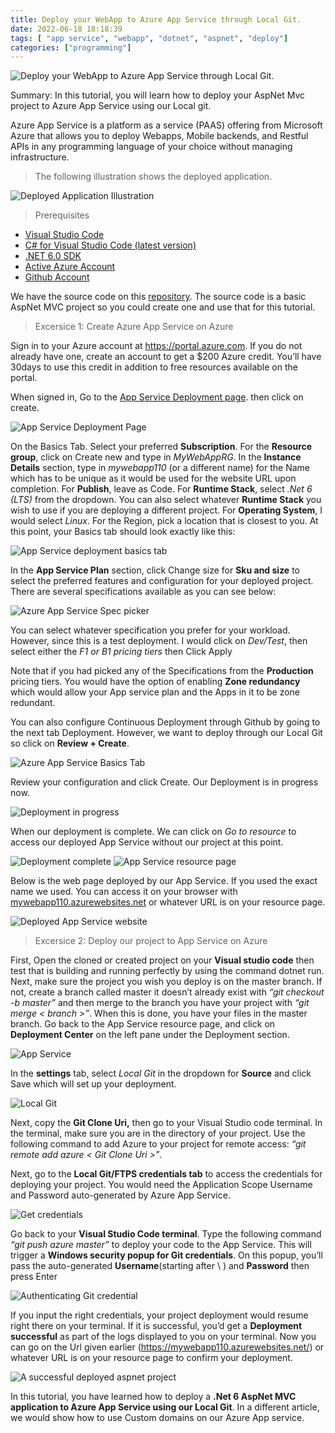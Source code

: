 ```yaml
---
title: Deploy your WebApp to Azure App Service through Local Git.
date: 2022-06-18 18:18:39
tags: [ "app service", "webapp", "dotnet", "aspnet", "deploy"]
categories: ["programming"]
---
```


<img src="https://res.cloudinary.com/virifortissimi/image/upload/v1655572165/FourthBlog/1_e0Op6yiUIsISDVAQ8Moeow.png" class="" width="auto" height="auto" alt="Deploy your WebApp to Azure App Service through Local Git." />

Summary: In this tutorial, you will learn how to deploy your AspNet Mvc project to Azure App Service using our Local git.

Azure App Service is a platform as a service (PAAS) offering from Microsoft Azure that allows you to deploy Webapps, Mobile backends, and Restful APIs in any programming language of your choice without managing infrastructure.

<!-- more -->

> The following illustration shows the deployed application.

<img src="https://res.cloudinary.com/virifortissimi/image/upload/v1655572164/FourthBlog/1_-M1iBGO98jf0vMxh7LQyJA_1.png" class="" width="auto" height="auto" alt="Deployed Application Illustration" />

> Prerequisites

- [Visual Studio Code](https://code.visualstudio.com/download)
- [C# for Visual Studio Code (latest version)](https://marketplace.visualstudio.com/items?itemName=ms-dotnettools.csharp)
- [.NET 6.0 SDK](https://dotnet.microsoft.com/download/dotnet/6.0)
- [Active Azure Account](https://portal.azure.com/)
- [Github Account](https://github.com/)

We have the source code on this [repository](https://github.com/Virifortissimi/MyWebApp/tree/master). The source code is a basic AspNet MVC project so you could create one and use that for this tutorial.

> Excersice 1: Create Azure App Service on Azure

Sign in to your Azure account at https://portal.azure.com. If you do not already have one, create an account to get a $200 Azure credit. You’ll have 30days to use this credit in addition to free resources available on the portal.

When signed in, Go to the [App Service Deployment page](https://portal.azure.com/#blade/HubsExtension/BrowseResource/resourceType/Microsoft.Web%2Fsites). then click on create.

<img src="https://res.cloudinary.com/virifortissimi/image/upload/v1655572160/FourthBlog/1_X1up7So3P_qeUFqmKFNwNQ.png" class="" width="auto" height="auto" alt="App Service Deployment Page" />

On the Basics Tab. Select your preferred **Subscription**. For the **Resource group**, click on Create new and type in *MyWebAppRG*. In the **Instance Details** section, type in *mywebapp110* (or a different name) for the Name which has to be unique as it would be used for the website URL upon completion. For **Publish**, leave as Code. For **Runtime Stack**, select *.Net 6 (LTS)* from the dropdown. You can also select whatever **Runtime Stack** you wish to use if you are deploying a different project. For **Operating System**, I would select *Linux*. For the Region, pick a location that is closest to you. At this point, your Basics tab should look exactly like this:

<img src="https://res.cloudinary.com/virifortissimi/image/upload/v1655572161/FourthBlog/1_l9UpRVE8LvIfdJXmfE7x4A.png" class="" width="auto" height="auto" alt="App Service deployment basics tab" />

In the **App Service Plan** section, click Change size for **Sku and size** to select the preferred features and configuration for your deployed project. There are several specifications available as you can see below:

<img src="https://res.cloudinary.com/virifortissimi/image/upload/v1655572161/FourthBlog/1_JUbD8y_JrqDJTkSaSX63Yg.png" class="" width="auto" height="auto" alt="Azure App Service Spec picker" />

You can select whatever specification you prefer for your workload. However, since this is a test deployment. I would click on *Dev/Test*, then select either the *F1 or B1 pricing tiers* then Click Apply

Note that if you had picked any of the Specifications from the **Production** pricing tiers. You would have the option of enabling **Zone redundancy** which would allow your App service plan and the Apps in it to be zone redundant.

You can also configure Continuous Deployment through Github by going to the next tab Deployment. However, we want to deploy through our Local Git so click on **Review + Create**.

<img src="https://res.cloudinary.com/virifortissimi/image/upload/v1655572161/FourthBlog/1_hfWq_EzQJyDhe56W2Hth7g.png" class="" width="auto" height="auto" alt="Azure App Service Basics Tab" />

Review your configuration and click Create. Our Deployment is in progress now.

<img src="https://res.cloudinary.com/virifortissimi/image/upload/v1655572162/FourthBlog/1_VtM-VU-CvqONuvgDY86z2g.png" class="" width="auto" height="auto" alt="Deployment in progress" />

When our deployment is complete. We can click on *Go to resource* to access our deployed App Service without our project at this point.

<img src="https://res.cloudinary.com/virifortissimi/image/upload/v1655572163/FourthBlog/1_N2ncR-7PV-lgUjMm5tDIow.png" class="" width="auto" height="auto" alt="Deployment complete" />

<img src="https://res.cloudinary.com/virifortissimi/image/upload/v1655572164/FourthBlog/1_VEra3V9pMNX8ZAyN_FaK-g.png" class="" width="auto" height="auto" alt="App Service resource page" />

Below is the web page deployed by our App Service. If you used the exact name we used. You can access it on your browser with [mywebapp110.azurewebsites.net](https://mywebapp110.azurewebsites.net/) or whatever URL is on your resource page.

<img src="https://res.cloudinary.com/virifortissimi/image/upload/v1655572162/FourthBlog/1_v99O2Dp8uPOL_E_MQtMALg.png" class="" width="auto" height="auto" alt="Deployed App Service website" />

> Excersice 2: Deploy our project to App Service on Azure

First, Open the cloned or created project on your **Visual studio code** then test that is building and running perfectly by using the command dotnet run. Next, make sure the project you wish you deploy is on the master branch. If not, create a branch called master it doesn’t already exist with *“git checkout -b master”* and then merge to the branch you have your project with *“git merge < branch >”*. When this is done, you have your files in the master branch. Go back to the App Service resource page, and click on **Deployment Center** on the left pane under the Deployment section.

<img src="https://res.cloudinary.com/virifortissimi/image/upload/v1655572164/FourthBlog/1_TPyBzoYUsrj5vLlrxQYvDg.png" class="" width="auto" height="auto" alt="App Service" />

In the **settings** tab, select *Local Git* in the dropdown for **Source** and click Save which will set up your deployment.

<img src="https://res.cloudinary.com/virifortissimi/image/upload/v1655572162/FourthBlog/1_eY8Y50f7eEWSq-d2JeJL1g.png" class="" width="auto" height="auto" alt="Local Git" />

Next, copy the **Git Clone Uri,** then go to your Visual Studio code terminal. In the terminal, make sure you are in the directory of your project. Use the following command to add Azure to your project for remote access: *“git remote add azure < Git Clone Uri >”*.

Next, go to the **Local Git/FTPS credentials tab** to access the credentials for deploying your project. You would need the Application Scope Username and Password auto-generated by Azure App Service.

<img src="https://res.cloudinary.com/virifortissimi/image/upload/v1655572164/FourthBlog/1_HEaGR0o-C4uJrN6_UJtJvg.png" class="" width="auto" height="auto" alt="Get credentials" />

Go back to your **Visual Studio Code terminal**. Type the following command *“git push azure master”* to deploy your code to the App Service. This will trigger a **Windows security popup for Git credentials**. On this popup, you’ll pass the auto-generated **Username**(starting after \ ) and **Password** then press Enter

<img src="https://res.cloudinary.com/virifortissimi/image/upload/v1655572164/FourthBlog/1_oUGKY7dbxCNhGv-zTYn_ZA.png" class="" width="auto" height="auto" alt="Authenticating Git credential" />

If you input the right credentials, your project deployment would resume right there on your terminal. If it is successful, you’d get a **Deployment successful** as part of the logs displayed to you on your terminal. Now you can go on the Url given earlier (https://mywebapp110.azurewebsites.net/) or whatever URL is on your resource page to confirm your deployment.

<img src="https://res.cloudinary.com/virifortissimi/image/upload/v1655572160/FourthBlog/1_-M1iBGO98jf0vMxh7LQyJA.png" class="" width="auto" height="auto" alt="A successful deployed aspnet project" />


In this tutorial, you have learned how to deploy a **.Net 6 AspNet MVC application to Azure App Service using our Local Git**. In a different article, we would show how to use Custom domains on our Azure App service.